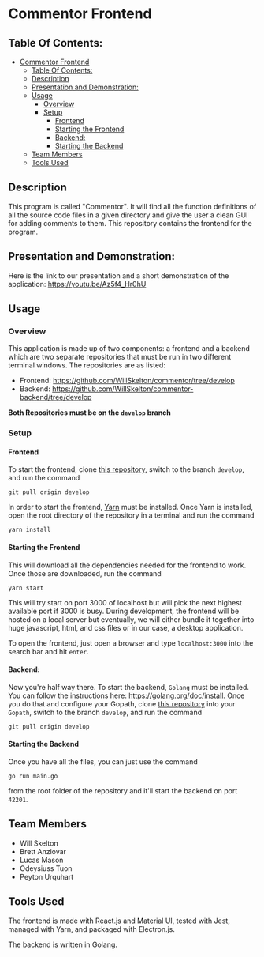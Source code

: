 # Commentor Frontend
## Table Of Contents:
- [Commentor Frontend](#commentor-frontend)
  - [Table Of Contents:](#table-of-contents)
  - [Description](#description)
  - [Presentation and Demonstration:](#presentation-and-demonstration)
  - [Usage](#usage)
    - [Overview](#overview)
    - [Setup](#setup)
      - [Frontend](#frontend)
      - [Starting the Frontend](#starting-the-frontend)
      - [Backend:](#backend)
      - [Starting the Backend](#starting-the-backend)
  - [Team Members](#team-members)
  - [Tools Used](#tools-used)

## Description
This program is called "Commentor". It will find all the function definitions of all the source code files in a given directory and give the user a clean GUI for adding comments to them. This repository contains the frontend for the program.


## Presentation and Demonstration:
Here is the link to our presentation and a short demonstration of the application: https://youtu.be/Az5f4_Hr0hU


## Usage

### Overview
This application is made up of two components: a frontend and a backend which are two separate repositories that must be run in two different terminal windows. The repositories are as listed:
- Frontend: https://github.com/WillSkelton/commentor/tree/develop
- Backend: https://github.com/WillSkelton/commentor-backend/tree/develop

**Both Repositories must be on the `develop` branch**

### Setup
#### Frontend
To start the frontend, clone [this repository](https://github.com/WillSkelton/commentor/tree/develop), switch to the branch `develop`, and run the command

```
git pull origin develop
```

In order to start the frontend, [Yarn](https://yarnpkg.com/en/) must be installed. Once Yarn is installed, open the root directory of the repository in a terminal and run the command

```
yarn install
```

#### Starting the Frontend
This will download all the dependencies needed for the frontend to work. Once those are downloaded, run the command

```
yarn start
```
This will try start on port 3000 of localhost but will pick the next highest available port if 3000 is busy. During development, the frontend will be hosted on a local server but eventually, we will either bundle it together into huge javascript, html, and css files or in our case, a desktop application.

To open the frontend, just open a browser and type `localhost:3000` into the search bar and hit `enter`.

#### Backend:
Now you're half way there. To start the backend, `Golang` must be installed. You can follow the instructions here: https://golang.org/doc/install. Once you do that and configure your Gopath, clone [this repository](https://github.com/WillSkelton/commentor-backend/tree/develop) into your `Gopath`, switch to the branch `develop`, and run the command

```
git pull origin develop
```

#### Starting the Backend
Once you have all the files, you can just use the command
```
go run main.go
```
from the root folder of the repository and it'll start the backend on port `42201`.


## Team Members
- Will Skelton
- Brett Anzlovar
- Lucas Mason
- Odeysiuss Tuon
- Peyton Urquhart

## Tools Used
The frontend is made with React.js and Material UI, tested with Jest, managed with Yarn, and packaged with Electron.js.

The backend is written in Golang.
